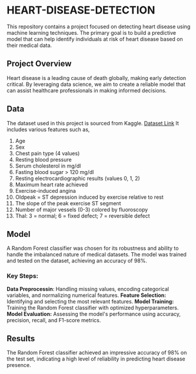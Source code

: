# HEART-DISEASE-DETECTION
This repository contains a project focused on detecting heart disease using machine learning techniques. The primary goal is to build a predictive model that can help identify individuals at risk of heart disease based on their medical data.

## Project Overview
Heart disease is a leading cause of death globally, making early detection critical. By leveraging data science, we aim to create a reliable model that can assist healthcare professionals in making informed decisions.

## Data
The dataset used in this project is sourced from Kaggle. [Dataset Link]() 
It includes various features such as,
1. Age
2. Sex
3. Chest pain type (4 values)
4. Resting blood pressure
5. Serum cholesterol in mg/dl
6. Fasting blood sugar > 120 mg/dl
7. Resting electrocardiographic results (values 0, 1, 2)
8. Maximum heart rate achieved
9. Exercise-induced angina
10. Oldpeak = ST depression induced by exercise relative to rest
11. The slope of the peak exercise ST segment
12. Number of major vessels (0-3) colored by fluoroscopy
13. Thal: 3 = normal; 6 = fixed defect; 7 = reversible defect

## Model
A Random Forest classifier was chosen for its robustness and ability to handle the imbalanced nature of medical datasets. The model was trained and tested on the dataset, achieving an accuracy of 98%.

### Key Steps:
**Data Preprocessin**: Handling missing values, encoding categorical variables, and normalizing numerical features.
**Feature Selection:** Identifying and selecting the most relevant features.
**Model Training:** Training the Random Forest classifier with optimized hyperparameters.
**Model Evaluation:** Assessing the model's performance using accuracy, precision, recall, and F1-score metrics.

## Results
The Random Forest classifier achieved an impressive accuracy of 98% on the test set, indicating a high level of reliability in predicting heart disease presence.
